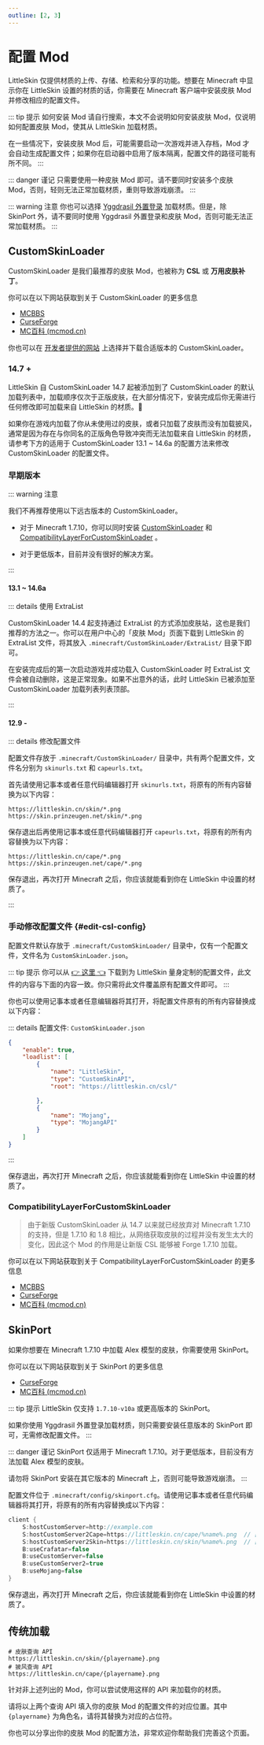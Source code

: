 ```yaml
---
outline: [2, 3]
---
```


# 配置 Mod

LittleSkin 仅提供材质的上传、存储、检索和分享的功能。想要在 Minecraft 中显示你在 LittleSkin 设置的材质的话，你需要在 Minecraft 客户端中安装皮肤 Mod 并修改相应的配置文件。

::: tip 提示
如何安装 Mod 请自行搜索，本文不会说明如何安装皮肤 Mod，仅说明如何配置皮肤 Mod，使其从 LittleSkin 加载材质。

在一些情况下，安装皮肤 Mod 后，可能需要启动一次游戏并进入存档，Mod 才会自动生成配置文件；如果你在启动器中启用了版本隔离，配置文件的路径可能有所不同。
:::

::: danger 谨记
只需要使用一种皮肤 Mod 即可。请不要同时安装多个皮肤 Mod，否则，轻则无法正常加载材质，重则导致游戏崩溃。
:::

::: warning 注意
你也可以选择 [Yggdrasil 外置登录](/advanced/yggdrasil.md) 加载材质。但是，除 SkinPort 外，请不要同时使用 Yggdrasil 外置登录和皮肤 Mod，否则可能无法正常加载材质。
:::

## CustomSkinLoader

CustomSkinLoader 是我们最推荐的皮肤 Mod，也被称为 **CSL** 或 **万用皮肤补丁**。

你可以在以下网站获取到关于 CustomSkinLoader 的更多信息

- [MCBBS](https://www.mcbbs.net/thread-269807-1-1.html)
- [CurseForge](https://www.curseforge.com/minecraft/mc-mods/customskinloader)
- [MC百科 (mcmod.cn)](https://www.mcmod.cn/class/883.html)

你也可以在 [开发者提供的网站](https://3-3.dev/csl-download) 上选择并下载合适版本的 CustomSkinLoader。

### 14.7 +

LittleSkin 自 CustomSkinLoader 14.7 起被添加到了 CustomSkinLoader 的默认加载列表中，加载顺序仅次于正版皮肤，在大部分情况下，安装完成后你无需进行任何修改即可加载来自 LittleSkin 的材质。:tada:

如果你在游戏内加载了你从未使用过的皮肤，或者只加载了皮肤而没有加载披风，通常是因为存在与你同名的正版角色导致冲突而无法加载来自 LittleSkin 的材质，请参考下方的适用于 CustomSkinLoader 13.1 ~ 14.6a 的配置方法来修改 CustomSkinLoader 的配置文件。

### 早期版本 <Badge type="danger" text="👎 不再推荐" />

::: warning 注意

我们不再推荐使用以下远古版本的 CustomSkinLoader。

- 对于 Minecraft 1.7.10，你可以同时安装 [CustomSkinLoader](#customskinloader) 和 [CompatibilityLayerForCustomSkinLoader](#compatibilitylayerforcustomskinloader) 。

- 对于更低版本，目前并没有很好的解决方案。

:::

#### 13.1 ~ 14.6a

::: details 使用 ExtraList

CustomSkinLoader 14.4 起支持通过 ExtraList 的方式添加皮肤站，这也是我们推荐的方法之一。你可以在用户中心的「皮肤 Mod」页面下载到 LittleSkin 的 ExtraList 文件，将其放入 `.minecraft/CustomSkinLoader/ExtraList/` 目录下即可。

在安装完成后的第一次启动游戏并成功载入 CustomSkinLoader 时 ExtraList 文件会被自动删除，这是正常现象。如果不出意外的话，此时 LittleSkin 已被添加至 CustomSkinLoader 加载列表列表顶部。

:::

#### 12.9 -

::: details 修改配置文件

配置文件存放于 `.minecraft/CustomSkinLoader/` 目录中，共有两个配置文件，文件名分别为 `skinurls.txt` 和 `capeurls.txt`。

首先请使用记事本或者任意代码编辑器打开 `skinurls.txt`，将原有的所有内容替换为以下内容：

```
https://littleskin.cn/skin/*.png
https://skin.prinzeugen.net/skin/*.png
```

保存退出后再使用记事本或任意代码编辑器打开 `capeurls.txt`，将原有的所有内容替换为以下内容：

```
https://littleskin.cn/cape/*.png
https://skin.prinzeugen.net/cape/*.png
```

保存退出，再次打开 Minecraft 之后，你应该就能看到你在 LittleSkin 中设置的材质了。

:::

### 手动修改配置文件 {#edit-csl-config}

配置文件默认存放于 `.minecraft/CustomSkinLoader/` 目录中，仅有一个配置文件，文件名为 `CustomSkinLoader.json`。

::: tip 提示
你可以从 [👉 这里 👈](/CustomSkinLoader.json) 下载到为 LittleSkin 量身定制的配置文件，此文件的内容与下面的内容一致。你只需将此文件覆盖原有配置文件即可。
:::

你也可以使用记事本或者任意编辑器将其打开，将配置文件原有的所有内容替换成以下内容：

::: details 配置文件: `CustomSkinLoader.json`

```json
{
    "enable": true,
    "loadlist": [
        {
            "name": "LittleSkin",
            "type": "CustomSkinAPI",
            "root": "https://littleskin.cn/csl/"

        },
        {
            "name": "Mojang",
            "type": "MojangAPI"
        }
    ]
}
```

:::

保存退出，再次打开 Minecraft 之后，你应该就能看到你在 LittleSkin 中设置的材质了。


### CompatibilityLayerForCustomSkinLoader

> 由于新版 CustomSkinLoader 从 14.7 以来就已经放弃对 Minecraft 1.7.10 的支持，但是 1.7.10 和 1.8 相比，从网络获取皮肤的过程并没有发生太大的变化，因此这个 Mod 的作用是让新版 CSL 能够被 Forge 1.7.10 加载。

你可以在以下网站获取到关于 CompatibilityLayerForCustomSkinLoader 的更多信息

- [MCBBS](https://www.mcbbs.net/thread-1109996-1-1.html)
- [CurseForge](https://www.curseforge.com/minecraft/mc-mods/compatibilitylayerforcustomskinloader)
- [MC百科 (mcmod.cn)](https://www.mcmod.cn/class/4160.html)

## SkinPort

如果你想要在 Minecraft 1.7.10 中加载 Alex 模型的皮肤，你需要使用 SkinPort。

你可以在以下网站获取到关于 SkinPort 的更多信息

- [CurseForge](https://www.curseforge.com/minecraft/mc-mods/skinport)
- [MC百科 (mcmod.cn)](https://www.mcmod.cn/class/2700.html)

::: tip 提示
LittleSkin 仅支持 `1.7.10-v10a` 或更高版本的 SkinPort。

如果你使用 Yggdrasil 外置登录加载材质，则只需要安装任意版本的 SkinPort 即可，无需修改配置文件。
:::

::: danger 谨记
SkinPort 仅适用于 Minecraft 1.7.10。对于更低版本，目前没有方法加载 Alex 模型的皮肤。

请勿将 SkinPort 安装在其它版本的 Minecraft 上，否则可能导致游戏崩溃。
:::

配置文件位于 `.minecraft/config/skinport.cfg`。请使用记事本或者任意代码编辑器将其打开，将原有的所有内容替换成以下内容：

``` java
client {
    S:hostCustomServer=http://example.com
    S:hostCustomServer2Cape=https://littleskin.cn/cape/%name%.png  // [!code focus] // [!code warning]
    S:hostCustomServer2Skin=https://littleskin.cn/skin/%name%.png  // [!code focus] // [!code warning]
    B:useCrafatar=false
    B:useCustomServer=false
    B:useCustomServer2=true
    B:useMojang=false
}
```

保存退出，再次打开 Minecraft 之后，你应该就能看到你在 LittleSkin 中设置的材质了。

## 传统加载 <Badge type="danger" text="👎 不再推荐" />

``` http
# 皮肤查询 API
https://littleskin.cn/skin/{playername}.png
# 披风查询 API
https://littleskin.cn/cape/{playername}.png
```

针对非上述列出的 Mod，你可以尝试使用这样的 API 来加载你的材质。

请将以上两个查询 API 填入你的皮肤 Mod 的配置文件的对应位置。其中 `{playername}` 为角色名，请将其替换为对应的占位符。

你也可以分享出你的皮肤 Mod 的配置方法，非常欢迎你帮助我们完善这个页面。
